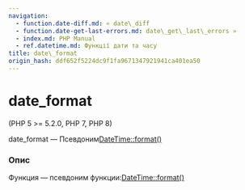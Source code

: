 ```yaml
---
navigation:
  - function.date-diff.md: « date\_diff
  - function.date-get-last-errors.md: date\_get\_last\_errors »
  - index.md: PHP Manual
  - ref.datetime.md: Функції дати та часу
title: date\_format
origin_hash: ddf652f5224dc9f1fa9671347921941ca401ea50
---
```

# date\_format

(PHP 5 >= 5.2.0, PHP 7, PHP 8)

date\_format — Псевдоним[DateTime::format()](datetime.format.md)

### Опис

Функция — псевдоним функции:[DateTime::format()](datetime.format.md)
